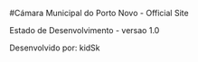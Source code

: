 
#Cámara Municipal do Porto Novo - Official Site

Estado de Desenvolvimento  - versao 1.0


Desenvolvido por: kidSk





